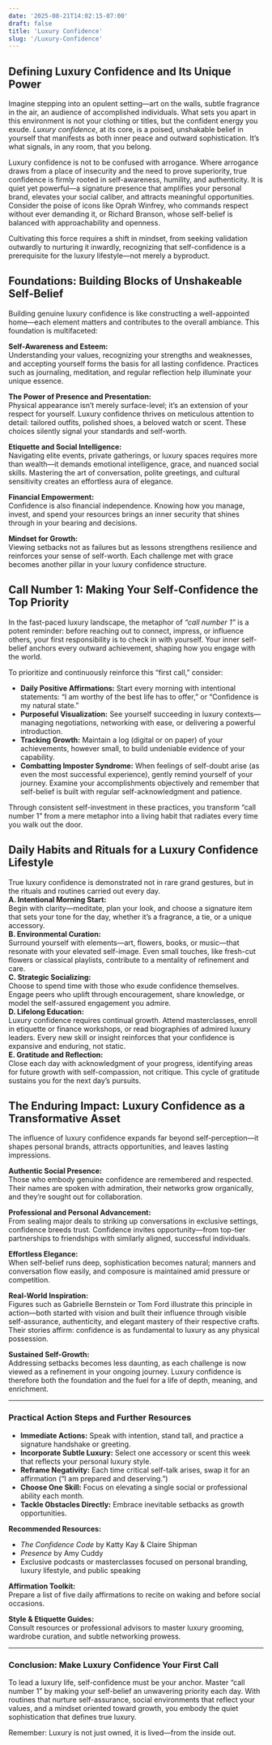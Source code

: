 ```yaml
---
date: '2025-08-21T14:02:15-07:00'
draft: false
title: 'Luxury Confidence'
slug: '/Luxury-Confidence'
---
```

## Defining Luxury Confidence and Its Unique Power

Imagine stepping into an opulent setting—art on the walls, subtle fragrance in the air, an audience of accomplished individuals. What sets you apart in this environment is not your clothing or titles, but the confident energy you exude. *Luxury confidence*, at its core, is a poised, unshakable belief in yourself that manifests as both inner peace and outward sophistication. It’s what signals, in any room, that you belong.

Luxury confidence is not to be confused with arrogance. Where arrogance draws from a place of insecurity and the need to prove superiority, true confidence is firmly rooted in self-awareness, humility, and authenticity. It is quiet yet powerful—a signature presence that amplifies your personal brand, elevates your social caliber, and attracts meaningful opportunities.  Consider the poise of icons like Oprah Winfrey, who commands respect without ever demanding it, or Richard Branson, whose self-belief is balanced with approachability and openness.

Cultivating this force requires a shift in mindset, from seeking validation outwardly to nurturing it inwardly, recognizing that self-confidence is a prerequisite for the luxury lifestyle—not merely a byproduct.

## Foundations: Building Blocks of Unshakeable Self-Belief

Building genuine luxury confidence is like constructing a well-appointed home—each element matters and contributes to the overall ambiance. This foundation is multifaceted:

**Self-Awareness and Esteem:**  
Understanding your values, recognizing your strengths and weaknesses, and accepting yourself forms the basis for all lasting confidence. Practices such as journaling, meditation, and regular reflection help illuminate your unique essence.

**The Power of Presence and Presentation:**  
Physical appearance isn’t merely surface-level; it’s an extension of your respect for yourself. Luxury confidence thrives on meticulous attention to detail: tailored outfits, polished shoes, a beloved watch or scent. These choices silently signal your standards and self-worth.

**Etiquette and Social Intelligence:**  
Navigating elite events, private gatherings, or luxury spaces requires more than wealth—it demands emotional intelligence, grace, and nuanced social skills. Mastering the art of conversation, polite greetings, and cultural sensitivity creates an effortless aura of elegance.

**Financial Empowerment:**  
Confidence is also financial independence. Knowing how you manage, invest, and spend your resources brings an inner security that shines through in your bearing and decisions.

**Mindset for Growth:**  
Viewing setbacks not as failures but as lessons strengthens resilience and reinforces your sense of self-worth. Each challenge met with grace becomes another pillar in your luxury confidence structure.

## Call Number 1: Making Your Self-Confidence the Top Priority

In the fast-paced luxury landscape, the metaphor of *“call number 1”* is a potent reminder: before reaching out to connect, impress, or influence others, your first responsibility is to check in with yourself. Your inner self-belief anchors every outward achievement, shaping how you engage with the world.

To prioritize and continuously reinforce this “first call,” consider:

- **Daily Positive Affirmations:** Start every morning with intentional statements: “I am worthy of the best life has to offer,” or “Confidence is my natural state.”
- **Purposeful Visualization:** See yourself succeeding in luxury contexts—managing negotiations, networking with ease, or delivering a powerful introduction.
- **Tracking Growth:** Maintain a log (digital or on paper) of your achievements, however small, to build undeniable evidence of your capability.
- **Combatting Imposter Syndrome:** When feelings of self-doubt arise (as even the most successful experience), gently remind yourself of your journey. Examine your accomplishments objectively and remember that self-belief is built with regular self-acknowledgment and patience.

Through consistent self-investment in these practices, you transform “call number 1” from a mere metaphor into a living habit that radiates every time you walk out the door.

## Daily Habits and Rituals for a Luxury Confidence Lifestyle

True luxury confidence is demonstrated not in rare grand gestures, but in the rituals and routines carried out every day.  
**A. Intentional Morning Start:**   
Begin with clarity—meditate, plan your look, and choose a signature item that sets your tone for the day, whether it’s a fragrance, a tie, or a unique accessory.  
**B. Environmental Curation:**   
Surround yourself with elements—art, flowers, books, or music—that resonate with your elevated self-image. Even small touches, like fresh-cut flowers or classical playlists, contribute to a mentality of refinement and care.  
**C. Strategic Socializing:**   
Choose to spend time with those who exude confidence themselves. Engage peers who uplift through encouragement, share knowledge, or model the self-assured engagement you admire.  
**D. Lifelong Education:**   
Luxury confidence requires continual growth. Attend masterclasses, enroll in etiquette or finance workshops, or read biographies of admired luxury leaders. Every new skill or insight reinforces that your confidence is expansive and enduring, not static.  
**E. Gratitude and Reflection:**   
Close each day with acknowledgment of your progress, identifying areas for future growth with self-compassion, not critique. This cycle of gratitude sustains you for the next day’s pursuits.

## The Enduring Impact: Luxury Confidence as a Transformative Asset

The influence of luxury confidence expands far beyond self-perception—it shapes personal brands, attracts opportunities, and leaves lasting impressions.

**Authentic Social Presence:**  
Those who embody genuine confidence are remembered and respected. Their names are spoken with admiration, their networks grow organically, and they’re sought out for collaboration.

**Professional and Personal Advancement:**  
From sealing major deals to striking up conversations in exclusive settings, confidence breeds trust. Confidence invites opportunity—from top-tier partnerships to friendships with similarly aligned, successful individuals.

**Effortless Elegance:**  
When self-belief runs deep, sophistication becomes natural; manners and conversation flow easily, and composure is maintained amid pressure or competition.

**Real-World Inspiration:**  
Figures such as Gabrielle Bernstein or Tom Ford illustrate this principle in action—both started with vision and built their influence through visible self-assurance, authenticity, and elegant mastery of their respective crafts. Their stories affirm: confidence is as fundamental to luxury as any physical possession.

**Sustained Self-Growth:**  
Addressing setbacks becomes less daunting, as each challenge is now viewed as a refinement in your ongoing journey. Luxury confidence is therefore both the foundation and the fuel for a life of depth, meaning, and enrichment.

---

### Practical Action Steps and Further Resources

- **Immediate Actions:** Speak with intention, stand tall, and practice a signature handshake or greeting.
- **Incorporate Subtle Luxury:** Select one accessory or scent this week that reflects your personal luxury style.
- **Reframe Negativity:** Each time critical self-talk arises, swap it for an affirmation (“I am prepared and deserving.”)
- **Choose One Skill:** Focus on elevating a single social or professional ability each month.
- **Tackle Obstacles Directly:** Embrace inevitable setbacks as growth opportunities.

**Recommended Resources:**  
- *The Confidence Code* by Katty Kay & Claire Shipman  
- *Presence* by Amy Cuddy  
- Exclusive podcasts or masterclasses focused on personal branding, luxury lifestyle, and public speaking

**Affirmation Toolkit:**  
Prepare a list of five daily affirmations to recite on waking and before social occasions.

**Style & Etiquette Guides:**  
Consult resources or professional advisors to master luxury grooming, wardrobe curation, and subtle networking prowess.

---

### Conclusion: Make Luxury Confidence Your First Call

To lead a luxury life, self-confidence must be your anchor. Master “call number 1” by making your self-belief an unwavering priority each day. With routines that nurture self-assurance, social environments that reflect your values, and a mindset oriented toward growth, you embody the quiet sophistication that defines true luxury.

Remember: Luxury is not just owned, it is lived—from the inside out.
